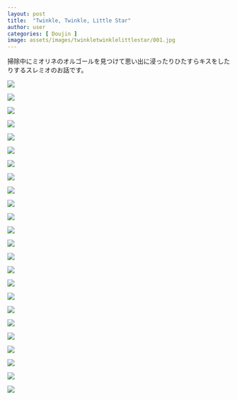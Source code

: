 ```yaml
---
layout: post
title:  "Twinkle, Twinkle, Little Star"
author: user
categories: [ Doujin ]
image: assets/images/twinkletwinklelittlestar/001.jpg
---
```


掃除中にミオリネのオルゴールを見つけて思い出に浸ったりひたすらキスをしたりするスレミオのお話です。

![](../assets/images/twinkletwinklelittlestar/001.jpg)

![](../assets/images/twinkletwinklelittlestar/002.png)

![](../assets/images/twinkletwinklelittlestar/003.png)

![](../assets/images/twinkletwinklelittlestar/004.png)

![](../assets/images/twinkletwinklelittlestar/005.png)

![](../assets/images/twinkletwinklelittlestar/006.png)

![](../assets/images/twinkletwinklelittlestar/007.png)

![](../assets/images/twinkletwinklelittlestar/008.png)

![](../assets/images/twinkletwinklelittlestar/009.png)

![](../assets/images/twinkletwinklelittlestar/010.png)

![](../assets/images/twinkletwinklelittlestar/011.png)

![](../assets/images/twinkletwinklelittlestar/012.png)

![](../assets/images/twinkletwinklelittlestar/013.png)

![](../assets/images/twinkletwinklelittlestar/014.png)

![](../assets/images/twinkletwinklelittlestar/015.png)

![](../assets/images/twinkletwinklelittlestar/016.png)

![](../assets/images/twinkletwinklelittlestar/017.png)

![](../assets/images/twinkletwinklelittlestar/018.png)

![](../assets/images/twinkletwinklelittlestar/019.png)

![](../assets/images/twinkletwinklelittlestar/020.png)

![](../assets/images/twinkletwinklelittlestar/021.png)

![](../assets/images/twinkletwinklelittlestar/022.png)

![](../assets/images/twinkletwinklelittlestar/023.png)

![](../assets/images/twinkletwinklelittlestar/024.png)